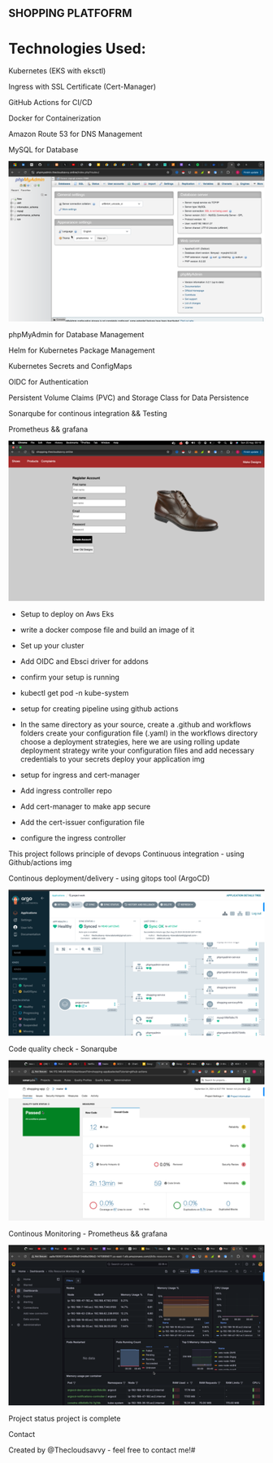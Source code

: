 ## SHOPPING PLATFOFRM
# Technologies Used:
Kubernetes (EKS with eksctl)

Ingress with SSL Certificate (Cert-Manager)

GitHub Actions for CI/CD

Docker for Containerization

Amazon Route 53 for DNS Management

MySQL for Database

![relatives](./images/Screenshot%202024-08-24%20at%2023.26.42.png)

phpMyAdmin for Database Management

Helm for Kubernetes Package Management

Kubernetes Secrets and ConfigMaps

OIDC for Authentication

Persistent Volume Claims (PVC) and Storage Class for Data Persistence

Sonarqube for continous integration && Testing

Prometheus && grafana

![relatives](./images/Screenshot%202024-08-25%20at%2000.10.50.png)

- Setup to deploy on Aws Eks
- write a docker compose file and build an image of it
- Set up your cluster
- Add OIDC and Ebsci driver for addons
- confirm your setup is running
- kubectl get pod -n kube-system
- setup for creating pipeline using github actions
- In the same directory as your source, create a .github and workflows folders
create your configuration file (.yaml) in the workflows directory
choose a deployment strategies, here we are using rolling update deployment strategy
write your configuration files and add necessary credentials to your secrets
deploy your application
img

- setup for ingress and cert-manager
- Add ingress controller repo
- Add cert-manager to make app secure
- Add the cert-issuer configuration file
- configure the ingress controller

This project follows principle of devops
Continuous integration - using Github/actions
img

Continous deployment/delivery - using gitops tool (ArgoCD)


![relatives](./images/Screenshot%202024-08-25%20at%2020.06.08.png)


Code quality check - Sonarqube  


![relatives](./images/Screenshot%202024-09-24%20at%2021.47.07.png)



Continous Monitoring - Prometheus && grafana  


![relatives](./images/Screenshot%202024-09-25%20at%2000.47.51.png)  


Project status
project is complete  

Contact  

Created by @Thecloudsavvy - feel free to contact me!#